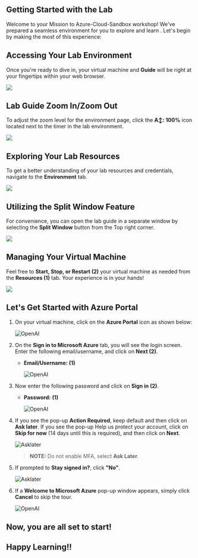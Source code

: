 ## Getting Started with the Lab

Welcome to your Mission to Azure-Cloud-Sandbox workshop! We've prepared a seamless environment for you to explore and learn . Let's begin by making the most of this experience:

## Accessing Your Lab Environment

Once you're ready to dive in, your virtual machine and **Guide** will be right at your fingertips within your web browser.

![](media/guide-01.jpg)

## Lab Guide Zoom In/Zoom Out
 
To adjust the zoom level for the environment page, click the **A↕: 100%** icon located next to the timer in the lab environment.

![](media/gmc2.png)

## Exploring Your Lab Resources
 
To get a better understanding of your lab resources and credentials, navigate to the **Environment** tab.
 
![](media/gmc3.png)

## Utilizing the Split Window Feature
 
For convenience, you can open the lab guide in a separate window by selecting the **Split Window** button from the Top right corner.
 
![](media/gmc4.png)

## Managing Your Virtual Machine
 
Feel free to **Start, Stop, or Restart (2)** your virtual machine as needed from the **Resources (1)** tab. Your experience is in your hands!
 
![](media/gmc5.png)

## Let's Get Started with Azure Portal
 
1. On your virtual machine, click on the **Azure Portal** icon as shown below:
 
     ![OpenAI](media/sc900-image(1).png)

1. On the **Sign in to Microsoft Azure** tab, you will see the login screen. Enter the following email/username, and click on **Next (2)**. 

   * **Email/Username:** <inject key="AzureAdUserEmail"></inject> **(1)**
   
      ![OpenAI](media/signin.png)
     
1. Now enter the following password and click on **Sign in (2)**.
   
   * **Password:** <inject key="AzureAdUserPassword"></inject> **(1)**
   
      ![OpenAI](media/pass.png)

1. If you see the pop-up **Action Required**, keep default and then click on **Ask later**. If you see the pop-up Help us protect your account, click on **Skip for now** (14 days until this is required), and then click on **Next**.

   ![Asklater](media/asklater.png)

   >**NOTE:** Do not enable MFA, select **Ask Later**.
     
1. If prompted to **Stay signed in?**, click **"No"**.
 
   ![Asklater](media/stay.png)

1. If a **Welcome to Microsoft Azure** pop-up window appears, simply click **Cancel** to skip the tour.

    ![OpenAI](media/03.png)

## Now, you are all set to start!

## Happy Learning!!
